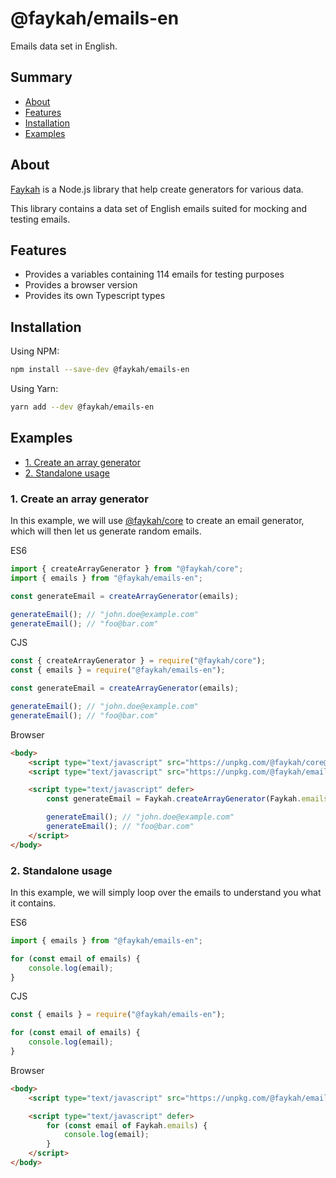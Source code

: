# @faykah/emails-en

Emails data set in English.

## Summary

- [About](#about)
- [Features](#features)
- [Installation](#installation)
- [Examples](#examples)

## About

[Faykah](https://github.com/faykah/core) is a Node.js library that help create generators for various data.

This library contains a data set of English emails suited for mocking and testing emails.

## Features

- Provides a variables containing 114 emails for testing purposes
- Provides a browser version
- Provides its own Typescript types

## Installation

Using NPM:

```bash
npm install --save-dev @faykah/emails-en
```

Using Yarn:

```bash
yarn add --dev @faykah/emails-en
```

## Examples

- [1. Create an array generator](#1-create-an-array-generator)
- [2. Standalone usage](#2-standalone-usage)

### 1. Create an array generator

In this example, we will use [@faykah/core](https://github.com/faykah/core) to create an email generator, which will then let us generate random emails.

ES6

```ts
import { createArrayGenerator } from "@faykah/core";
import { emails } from "@faykah/emails-en";

const generateEmail = createArrayGenerator(emails);

generateEmail(); // "john.doe@example.com"
generateEmail(); // "foo@bar.com"
```

CJS

```js
const { createArrayGenerator } = require("@faykah/core");
const { emails } = require("@faykah/emails-en");

const generateEmail = createArrayGenerator(emails);

generateEmail(); // "john.doe@example.com"
generateEmail(); // "foo@bar.com"
```

Browser

```html
<body>
	<script type="text/javascript" src="https://unpkg.com/@faykah/core@0.1.0/lib/index.browser.min.js" defer></script>
	<script type="text/javascript" src="https://unpkg.com/@faykah/emails-en@0.1.0/lib/index.browser.min.js" defer></script>

	<script type="text/javascript" defer>
		const generateEmail = Faykah.createArrayGenerator(Faykah.emails);

		generateEmail(); // "john.doe@example.com"
		generateEmail(); // "foo@bar.com"
	</script>
</body>
```

### 2. Standalone usage

In this example, we will simply loop over the emails to understand you what it contains.

ES6

```ts
import { emails } from "@faykah/emails-en";

for (const email of emails) {
	console.log(email);
}
```

CJS

```js
const { emails } = require("@faykah/emails-en");

for (const email of emails) {
	console.log(email);
}
```

Browser

```html
<body>
	<script type="text/javascript" src="https://unpkg.com/@faykah/emails-en@0.1.0/lib/index.browser.min.js" defer></script>

	<script type="text/javascript" defer>
		for (const email of Faykah.emails) {
			console.log(email);
		}
	</script>
</body>
```